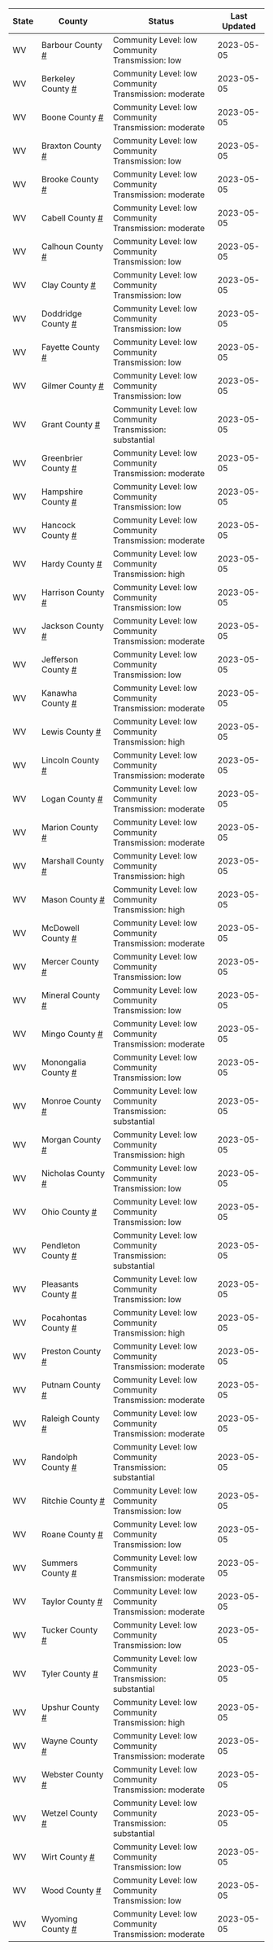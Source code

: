 State | County | Status | Last Updated
--- | --- | --- | --- 
WV | Barbour County <a href="#barbour_county">#</a> | <a name="barbour_county"></a>Community Level: low<br/>Community Transmission: low | 2023-05-05
WV | Berkeley County <a href="#berkeley_county">#</a> | <a name="berkeley_county"></a>Community Level: low<br/>Community Transmission: moderate | 2023-05-05
WV | Boone County <a href="#boone_county">#</a> | <a name="boone_county"></a>Community Level: low<br/>Community Transmission: moderate | 2023-05-05
WV | Braxton County <a href="#braxton_county">#</a> | <a name="braxton_county"></a>Community Level: low<br/>Community Transmission: low | 2023-05-05
WV | Brooke County <a href="#brooke_county">#</a> | <a name="brooke_county"></a>Community Level: low<br/>Community Transmission: moderate | 2023-05-05
WV | Cabell County <a href="#cabell_county">#</a> | <a name="cabell_county"></a>Community Level: low<br/>Community Transmission: moderate | 2023-05-05
WV | Calhoun County <a href="#calhoun_county">#</a> | <a name="calhoun_county"></a>Community Level: low<br/>Community Transmission: low | 2023-05-05
WV | Clay County <a href="#clay_county">#</a> | <a name="clay_county"></a>Community Level: low<br/>Community Transmission: low | 2023-05-05
WV | Doddridge County <a href="#doddridge_county">#</a> | <a name="doddridge_county"></a>Community Level: low<br/>Community Transmission: low | 2023-05-05
WV | Fayette County <a href="#fayette_county">#</a> | <a name="fayette_county"></a>Community Level: low<br/>Community Transmission: low | 2023-05-05
WV | Gilmer County <a href="#gilmer_county">#</a> | <a name="gilmer_county"></a>Community Level: low<br/>Community Transmission: low | 2023-05-05
WV | Grant County <a href="#grant_county">#</a> | <a name="grant_county"></a>Community Level: low<br/>Community Transmission: substantial | 2023-05-05
WV | Greenbrier County <a href="#greenbrier_county">#</a> | <a name="greenbrier_county"></a>Community Level: low<br/>Community Transmission: moderate | 2023-05-05
WV | Hampshire County <a href="#hampshire_county">#</a> | <a name="hampshire_county"></a>Community Level: low<br/>Community Transmission: low | 2023-05-05
WV | Hancock County <a href="#hancock_county">#</a> | <a name="hancock_county"></a>Community Level: low<br/>Community Transmission: moderate | 2023-05-05
WV | Hardy County <a href="#hardy_county">#</a> | <a name="hardy_county"></a>Community Level: low<br/>Community Transmission: high | 2023-05-05
WV | Harrison County <a href="#harrison_county">#</a> | <a name="harrison_county"></a>Community Level: low<br/>Community Transmission: low | 2023-05-05
WV | Jackson County <a href="#jackson_county">#</a> | <a name="jackson_county"></a>Community Level: low<br/>Community Transmission: moderate | 2023-05-05
WV | Jefferson County <a href="#jefferson_county">#</a> | <a name="jefferson_county"></a>Community Level: low<br/>Community Transmission: low | 2023-05-05
WV | Kanawha County <a href="#kanawha_county">#</a> | <a name="kanawha_county"></a>Community Level: low<br/>Community Transmission: moderate | 2023-05-05
WV | Lewis County <a href="#lewis_county">#</a> | <a name="lewis_county"></a>Community Level: low<br/>Community Transmission: high | 2023-05-05
WV | Lincoln County <a href="#lincoln_county">#</a> | <a name="lincoln_county"></a>Community Level: low<br/>Community Transmission: moderate | 2023-05-05
WV | Logan County <a href="#logan_county">#</a> | <a name="logan_county"></a>Community Level: low<br/>Community Transmission: moderate | 2023-05-05
WV | Marion County <a href="#marion_county">#</a> | <a name="marion_county"></a>Community Level: low<br/>Community Transmission: moderate | 2023-05-05
WV | Marshall County <a href="#marshall_county">#</a> | <a name="marshall_county"></a>Community Level: low<br/>Community Transmission: high | 2023-05-05
WV | Mason County <a href="#mason_county">#</a> | <a name="mason_county"></a>Community Level: low<br/>Community Transmission: high | 2023-05-05
WV | McDowell County <a href="#mcdowell_county">#</a> | <a name="mcdowell_county"></a>Community Level: low<br/>Community Transmission: moderate | 2023-05-05
WV | Mercer County <a href="#mercer_county">#</a> | <a name="mercer_county"></a>Community Level: low<br/>Community Transmission: low | 2023-05-05
WV | Mineral County <a href="#mineral_county">#</a> | <a name="mineral_county"></a>Community Level: low<br/>Community Transmission: low | 2023-05-05
WV | Mingo County <a href="#mingo_county">#</a> | <a name="mingo_county"></a>Community Level: low<br/>Community Transmission: moderate | 2023-05-05
WV | Monongalia County <a href="#monongalia_county">#</a> | <a name="monongalia_county"></a>Community Level: low<br/>Community Transmission: low | 2023-05-05
WV | Monroe County <a href="#monroe_county">#</a> | <a name="monroe_county"></a>Community Level: low<br/>Community Transmission: substantial | 2023-05-05
WV | Morgan County <a href="#morgan_county">#</a> | <a name="morgan_county"></a>Community Level: low<br/>Community Transmission: high | 2023-05-05
WV | Nicholas County <a href="#nicholas_county">#</a> | <a name="nicholas_county"></a>Community Level: low<br/>Community Transmission: low | 2023-05-05
WV | Ohio County <a href="#ohio_county">#</a> | <a name="ohio_county"></a>Community Level: low<br/>Community Transmission: low | 2023-05-05
WV | Pendleton County <a href="#pendleton_county">#</a> | <a name="pendleton_county"></a>Community Level: low<br/>Community Transmission: substantial | 2023-05-05
WV | Pleasants County <a href="#pleasants_county">#</a> | <a name="pleasants_county"></a>Community Level: low<br/>Community Transmission: low | 2023-05-05
WV | Pocahontas County <a href="#pocahontas_county">#</a> | <a name="pocahontas_county"></a>Community Level: low<br/>Community Transmission: high | 2023-05-05
WV | Preston County <a href="#preston_county">#</a> | <a name="preston_county"></a>Community Level: low<br/>Community Transmission: moderate | 2023-05-05
WV | Putnam County <a href="#putnam_county">#</a> | <a name="putnam_county"></a>Community Level: low<br/>Community Transmission: moderate | 2023-05-05
WV | Raleigh County <a href="#raleigh_county">#</a> | <a name="raleigh_county"></a>Community Level: low<br/>Community Transmission: moderate | 2023-05-05
WV | Randolph County <a href="#randolph_county">#</a> | <a name="randolph_county"></a>Community Level: low<br/>Community Transmission: substantial | 2023-05-05
WV | Ritchie County <a href="#ritchie_county">#</a> | <a name="ritchie_county"></a>Community Level: low<br/>Community Transmission: low | 2023-05-05
WV | Roane County <a href="#roane_county">#</a> | <a name="roane_county"></a>Community Level: low<br/>Community Transmission: low | 2023-05-05
WV | Summers County <a href="#summers_county">#</a> | <a name="summers_county"></a>Community Level: low<br/>Community Transmission: moderate | 2023-05-05
WV | Taylor County <a href="#taylor_county">#</a> | <a name="taylor_county"></a>Community Level: low<br/>Community Transmission: moderate | 2023-05-05
WV | Tucker County <a href="#tucker_county">#</a> | <a name="tucker_county"></a>Community Level: low<br/>Community Transmission: low | 2023-05-05
WV | Tyler County <a href="#tyler_county">#</a> | <a name="tyler_county"></a>Community Level: low<br/>Community Transmission: substantial | 2023-05-05
WV | Upshur County <a href="#upshur_county">#</a> | <a name="upshur_county"></a>Community Level: low<br/>Community Transmission: high | 2023-05-05
WV | Wayne County <a href="#wayne_county">#</a> | <a name="wayne_county"></a>Community Level: low<br/>Community Transmission: moderate | 2023-05-05
WV | Webster County <a href="#webster_county">#</a> | <a name="webster_county"></a>Community Level: low<br/>Community Transmission: moderate | 2023-05-05
WV | Wetzel County <a href="#wetzel_county">#</a> | <a name="wetzel_county"></a>Community Level: low<br/>Community Transmission: substantial | 2023-05-05
WV | Wirt County <a href="#wirt_county">#</a> | <a name="wirt_county"></a>Community Level: low<br/>Community Transmission: low | 2023-05-05
WV | Wood County <a href="#wood_county">#</a> | <a name="wood_county"></a>Community Level: low<br/>Community Transmission: low | 2023-05-05
WV | Wyoming County <a href="#wyoming_county">#</a> | <a name="wyoming_county"></a>Community Level: low<br/>Community Transmission: moderate | 2023-05-05
